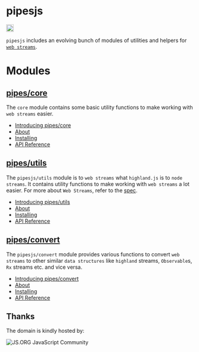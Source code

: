 # pipesjs

<a href='http://www.recurse.com' title='Made with love at the Recurse Center'><img src='https://cloud.githubusercontent.com/assets/2883345/11325206/336ea5f4-9150-11e5-9e90-d86ad31993d8.png' height='20px'/></a>

`pipesjs` includes an evolving bunch of modules of utilities and helpers for [`web streams`](https://streams.spec.whatwg.org).

# Modules

## [pipes/core](http://pipes.js.org/core)

The `core` module contains some basic utility functions to make working with `web streams` easier.

  -   [Introducing pipes/core](/core#introducing-pipescore)
  -   [About](/core#about)
  -   [Installing](/core#installing)
  -   [API Reference](/core#api-reference)

## [pipes/utils](http://pipes.js.org/utils)

The `pipesjs/utils` module is to `web streams` what `highland.js` is to `node streams`. It contains utility functions to make working with `web streams` a lot easier. For more about `Web Streams`, refer to the [spec](https://streams.spec.whatwg.org).

  -   [Introducing pipes/utils](/utils#introducing-pipesutils)
  -   [About](/utils#about)
  -   [Installing](/utils#installing)
  -   [API Reference](/utils#api-reference)

## [pipes/convert](http://pipes.js.org/convert)

The `pipesjs/convert` module provides various functions to convert `web streams` to other similar `data structures` like `highland` streams, `Observable`s, `Rx` streams etc. and vice versa.

  -   [Introducing pipes/convert](/convert#introducing-pipesconvert)
  -   [About](/convert#about)
  -   [Installing](/convert#installing)
  -   [API Reference](/convert#api-reference)

## Thanks

The domain is kindly hosted by:

![JS.ORG JavaScript Community](https://logo.js.org/dark_tiny.png)
